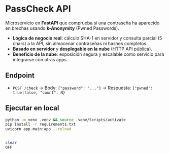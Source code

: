 # PassCheck API

Microservicio en **FastAPI** que comprueba si una contraseña ha aparecido en brechas usando **k-Anonymity** (Pwned Passwords).  
- **Lógica de negocio real**: cálculo SHA-1 en servidor y consulta parcial (5 chars) a la API, sin almacenar contraseñas ni hashes completos.  
- **Basado en servidor** y **desplegable en la nube** (HTTP API pública).  
- **Beneficio de la nube**: exposición segura y escalable como servicio para integrarse con otras apps.

## Endpoint
- `POST /check` → Body: `{"password": "..."}` → Respuesta: `{"pwned": true|false, "count": N}`

## Ejecutar en local
```bash
python -m venv .venv && source .venv/Scripts/activate
pip install -r requirements.txt
uvicorn app.main:app --reload


clear
OFF
